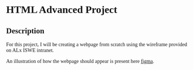 <h1 style="font-family:verdana;">HTML Advanced Project</h1> 
<h2 style="font-family:verdana;">Description</h2> 
<p style="font-family:verdana;">For this project, I will be creating a webpage from scratch using the wireframe provided on ALx ISWE intranet.</p>
<p style="font-family:verdana;">An illustration of how the webpage should appear is present here <a href="https://www.figma.com/file/dyYL6Ku4WG7vsdpwvlcJZC/Homepage?type=design&node-id=0-1&mode=design&t=UuFemdbqEjW0rQH9-0" target="_blank">figma</a>.</p>
